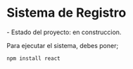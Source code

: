 <h1>Sistema de Registro</h1>
- Estado del proyecto: en construccion. 

Para ejecutar el sistema, debes poner; 

````npm install react````
